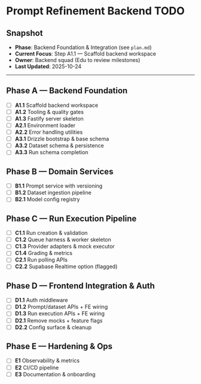 # Prompt Refinement Backend TODO

## Snapshot
- **Phase**: Backend Foundation & Integration (see `plan.md`)
- **Current Focus**: Step A1.1 — Scaffold backend workspace
- **Owner**: Backend squad (Edu to review milestones)
- **Last Updated**: 2025-10-24

---

## Phase A — Backend Foundation
- [ ] **A1.1** Scaffold backend workspace
- [ ] **A1.2** Tooling & quality gates
- [ ] **A1.3** Fastify server skeleton
- [ ] **A2.1** Environment loader
- [ ] **A2.2** Error handling utilities
- [ ] **A3.1** Drizzle bootstrap & base schema
- [ ] **A3.2** Dataset schema & persistence
- [ ] **A3.3** Run schema completion

## Phase B — Domain Services
- [ ] **B1.1** Prompt service with versioning
- [ ] **B1.2** Dataset ingestion pipeline
- [ ] **B2.1** Model config registry

## Phase C — Run Execution Pipeline
- [ ] **C1.1** Run creation & validation
- [ ] **C1.2** Queue harness & worker skeleton
- [ ] **C1.3** Provider adapters & mock executor
- [ ] **C1.4** Grading & metrics
- [ ] **C2.1** Run polling APIs
- [ ] **C2.2** Supabase Realtime option (flagged)

## Phase D — Frontend Integration & Auth
- [ ] **D1.1** Auth middleware
- [ ] **D1.2** Prompt/dataset APIs + FE wiring
- [ ] **D1.3** Run execution APIs + FE wiring
- [ ] **D2.1** Remove mocks + feature flags
- [ ] **D2.2** Config surface & cleanup

## Phase E — Hardening & Ops
- [ ] **E1** Observability & metrics
- [ ] **E2** CI/CD pipeline
- [ ] **E3** Documentation & onboarding
